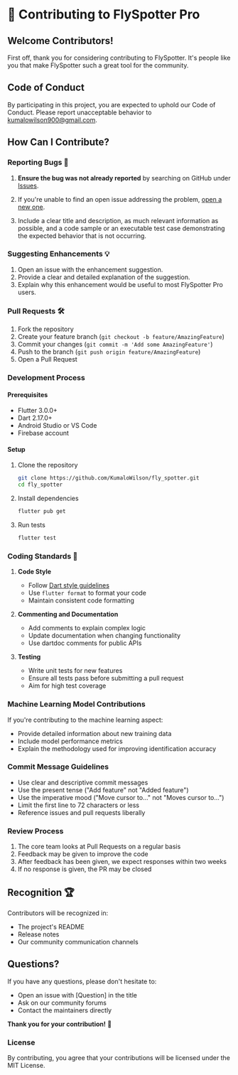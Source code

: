 # 🤝 Contributing to FlySpotter Pro

## Welcome Contributors! 

First off, thank you for considering contributing to FlySpotter. It's people like you that make FlySpotter such a great tool for the community.

## Code of Conduct

By participating in this project, you are expected to uphold our Code of Conduct. Please report unacceptable behavior to kumalowilson900@gmail.com.

## How Can I Contribute?

### Reporting Bugs 🐞

1. **Ensure the bug was not already reported** by searching on GitHub under [Issues](https://github.com/KumaloWilson/fly_spotter/issues).

2. If you're unable to find an open issue addressing the problem, [open a new one](https://github.com/KumaloWilson/fly_spotter/issues/new). 

3. Include a clear title and description, as much relevant information as possible, and a code sample or an executable test case demonstrating the expected behavior that is not occurring.

### Suggesting Enhancements 💡

1. Open an issue with the enhancement suggestion.
2. Provide a clear and detailed explanation of the suggestion.
3. Explain why this enhancement would be useful to most FlySpotter Pro users.

### Pull Requests 🛠️

1. Fork the repository
2. Create your feature branch (`git checkout -b feature/AmazingFeature`)
3. Commit your changes (`git commit -m 'Add some AmazingFeature'`)
4. Push to the branch (`git push origin feature/AmazingFeature`)
5. Open a Pull Request

### Development Process

#### Prerequisites
- Flutter 3.0.0+
- Dart 2.17.0+
- Android Studio or VS Code
- Firebase account

#### Setup
1. Clone the repository
   ```bash
   git clone https://github.com/KumaloWilson/fly_spotter.git
   cd fly_spotter
   ```

2. Install dependencies
   ```bash
   flutter pub get
   ```

3. Run tests
   ```bash
   flutter test
   ```

### Coding Standards 📝

1. **Code Style**
   - Follow [Dart style guidelines](https://dart.dev/guides/language/effective-dart/style)
   - Use `flutter format` to format your code
   - Maintain consistent code formatting

2. **Commenting and Documentation**
   - Add comments to explain complex logic
   - Update documentation when changing functionality
   - Use dartdoc comments for public APIs

3. **Testing**
   - Write unit tests for new features
   - Ensure all tests pass before submitting a pull request
   - Aim for high test coverage

### Machine Learning Model Contributions

If you're contributing to the machine learning aspect:
- Provide detailed information about new training data
- Include model performance metrics
- Explain the methodology used for improving identification accuracy

### Commit Message Guidelines

- Use clear and descriptive commit messages
- Use the present tense ("Add feature" not "Added feature")
- Use the imperative mood ("Move cursor to..." not "Moves cursor to...")
- Limit the first line to 72 characters or less
- Reference issues and pull requests liberally

### Review Process

1. The core team looks at Pull Requests on a regular basis
2. Feedback may be given to improve the code
3. After feedback has been given, we expect responses within two weeks
4. If no response is given, the PR may be closed

## Recognition 🏆

Contributors will be recognized in:
- The project's README
- Release notes
- Our community communication channels

## Questions?

If you have any questions, please don't hesitate to:
- Open an issue with [Question] in the title
- Ask on our community forums
- Contact the maintainers directly

**Thank you for your contribution!** 🎉

### License

By contributing, you agree that your contributions will be licensed under the MIT License.